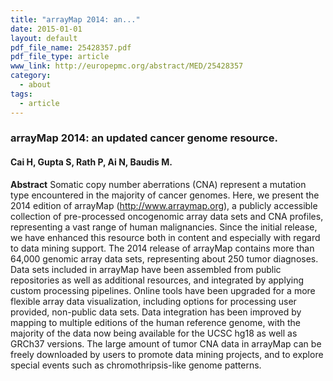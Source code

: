 ```yaml
---
title: "arrayMap 2014: an..."
date: 2015-01-01
layout: default
pdf_file_name: 25428357.pdf
pdf_file_type: article
www_link: http://europepmc.org/abstract/MED/25428357
category:
  - about
tags:
  - article
---
```


### arrayMap 2014: an updated cancer genome resource.
#### Cai H, Gupta S, Rath P, Ai N, Baudis M.

**Abstract** Somatic copy number aberrations (CNA) represent a mutation type encountered in the majority of cancer genomes. Here, we present the 2014 edition of arrayMap (http://www.arraymap.org), a publicly accessible collection of pre-processed oncogenomic array data sets and CNA profiles, representing a vast range of human malignancies. Since the initial release, we have enhanced this resource both in content and especially with regard to data mining support. The 2014 release of arrayMap contains more than 64,000 genomic array data sets, representing about 250 tumor diagnoses. Data sets included in arrayMap have been assembled from public repositories as well as additional resources, and integrated by applying custom processing pipelines. Online tools have been upgraded for a more flexible array data visualization, including options for processing user provided, non-public data sets. Data integration has been improved by mapping to multiple editions of the human reference genome, with the majority of the data now being available for the UCSC hg18 as well as GRCh37 versions. The large amount of tumor CNA data in arrayMap can be freely downloaded by users to promote data mining projects, and to explore special events such as chromothripsis-like genome patterns.


